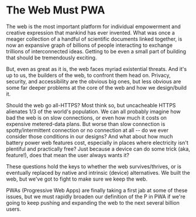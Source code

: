# The Web Must PWA

The web is the most important platform for individual empowerment and creative expression that mankind has ever invented. What was once a meager collection of a handful of scientific documents linked together, is now an expansive graph of billions of people interacting to exchange trillions of interconnected ideas. Getting to be even a small part of building that should be tremendously exciting.

But, even as great as it is, the web faces myriad existential threats. And it's up to us, the builders of the web, to confront them head on. Privacy, security, and accessibility are the obvious big ones, but less obvious are some far deeper problems at the core of the web and how we design/build it.

Should the web go all-HTTPS? Most think so, but uncacheable HTTPS alienates 1/3 of the world's population. We can all probably imagine how bad the web is on slow connections, or even how much it costs on expensive metered-data plans. But worse than slow connection is spotty/intermittent connection or no connection at all -- do we ever consider those conditions in our designs? And what about how much battery power web features cost, especially in places where electricity isn't plentiful and practically free? Just because a device can do some trick (aka, feature!), does that mean the user always wants it?

These questions hold the keys to whether the web survives/thrives, or is eventually replaced by native and intrinsic (device) alternatives. We built the web, but we've got to fight to make sure we keep the web.

PWAs (Progressive Web Apps) are finally taking a first jab at some of these issues, but we must rapidly broaden our definition of the P in PWA if we're going to keep pushing and expanding the web to the next several billion users.

